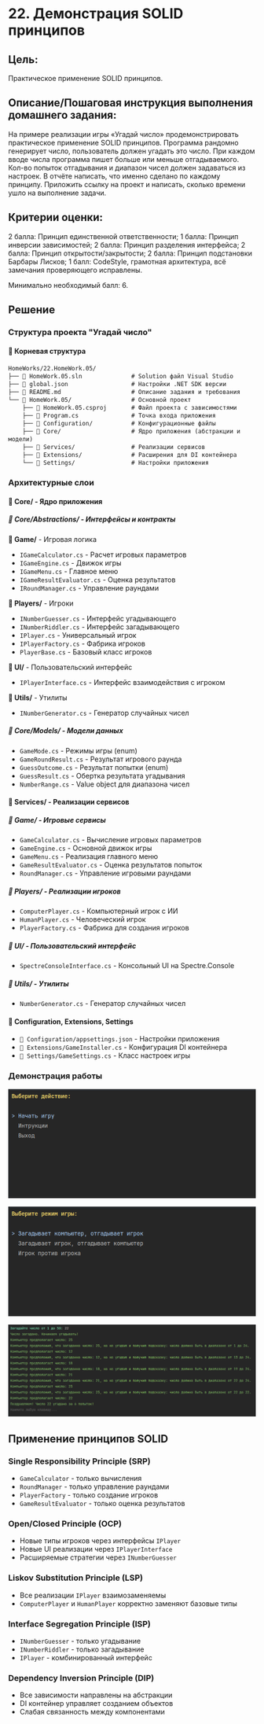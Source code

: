 # 22. Демонстрация SOLID принципов

## Цель:

Практическое применение SOLID принципов.

## Описание/Пошаговая инструкция выполнения домашнего задания:

На примере реализации игры «Угадай число» продемонстрировать практическое применение SOLID принципов.
Программа рандомно генерирует число, пользователь должен угадать это число.
При каждом вводе числа программа пишет больше или меньше отгадываемого. Кол-во попыток отгадывания и диапазон чисел должен задаваться из настроек.
В отчёте написать, что именно сделано по каждому принципу.
Приложить ссылку на проект и написать, сколько времени ушло на выполнение задачи.


## Критерии оценки:

2 балла: Принцип единственной ответственности;
1 балла: Принцип инверсии зависимостей;
2 балла: Принцип разделения интерфейса;
2 балла: Принцип открытости/закрытости;
2 балла: Принцип подстановки Барбары Лисков;
1 балл: CodeStyle, грамотная архитектура, всё замечания проверяющего исправлены.

Минимально необходимый балл: 6.

## Решение

### Структура проекта "Угадай число"

#### 📁 Корневая структура

```
HomeWorks/22.HomeWork.05/
├── 📄 HomeWork.05.sln              # Solution файл Visual Studio
├── 📄 global.json                  # Настройки .NET SDK версии
├── 📄 README.md                    # Описание задания и требования
└── 📁 HomeWork.05/                 # Основной проект
    ├── 📄 HomeWork.05.csproj       # Файл проекта с зависимостями
    ├── 📄 Program.cs               # Точка входа приложения
    ├── 📁 Configuration/           # Конфигурационные файлы
    ├── 📁 Core/                    # Ядро приложения (абстракции и модели)
    ├── 📁 Services/                # Реализации сервисов
    ├── 📁 Extensions/              # Расширения для DI контейнера
    └── 📁 Settings/                # Настройки приложения
```

### Архитектурные слои

#### 📂 Core/ - Ядро приложения

##### 📂 Core/Abstractions/ - Интерфейсы и контракты

**📁 Game/** - Игровая логика
- `IGameCalculator.cs` - Расчет игровых параметров
- `IGameEngine.cs` - Движок игры
- `IGameMenu.cs` - Главное меню
- `IGameResultEvaluator.cs` - Оценка результатов
- `IRoundManager.cs` - Управление раундами

**📁 Players/** - Игроки
- `INumberGuesser.cs` - Интерфейс угадывающего
- `INumberRiddler.cs` - Интерфейс загадывающего
- `IPlayer.cs` - Универсальный игрок
- `IPlayerFactory.cs` - Фабрика игроков
- `PlayerBase.cs` - Базовый класс игроков

**📁 UI/** - Пользовательский интерфейс
- `IPlayerInterface.cs` - Интерфейс взаимодействия с игроком

**📁 Utils/** - Утилиты
- `INumberGenerator.cs` - Генератор случайных чисел

##### 📂 Core/Models/ - Модели данных

- `GameMode.cs` - Режимы игры (enum)
- `GameRoundResult.cs` - Результат игрового раунда
- `GuessOutcome.cs` - Результат попытки (enum)
- `GuessResult.cs` - Обертка результата угадывания
- `NumberRange.cs` - Value object для диапазона чисел

#### 📂 Services/ - Реализации сервисов

##### 📁 Game/ - Игровые сервисы
- `GameCalculator.cs` - Вычисление игровых параметров
- `GameEngine.cs` - Основной движок игры
- `GameMenu.cs` - Реализация главного меню
- `GameResultEvaluator.cs` - Оценка результатов попыток
- `RoundManager.cs` - Управление игровыми раундами

##### 📁 Players/ - Реализации игроков
- `ComputerPlayer.cs` - Компьютерный игрок с ИИ
- `HumanPlayer.cs` - Человеческий игрок
- `PlayerFactory.cs` - Фабрика для создания игроков

##### 📁 UI/ - Пользовательский интерфейс
- `SpectreConsoleInterface.cs` - Консольный UI на Spectre.Console

##### 📁 Utils/ - Утилиты
- `NumberGenerator.cs` - Генератор случайных чисел

#### 📂 Configuration, Extensions, Settings

- `📁 Configuration/appsettings.json` - Настройки приложения
- `📁 Extensions/GameInstaller.cs` - Конфигурация DI контейнера
- `📁 Settings/GameSettings.cs` - Класс настроек игры

### Демонстрация работы

![example01](res/p01.png)

![example02](res/p02.png)

![example03](res/p03.png)


## Применение принципов SOLID

### Single Responsibility Principle (SRP)
- `GameCalculator` - только вычисления
- `RoundManager` - только управление раундами  
- `PlayerFactory` - только создание игроков
- `GameResultEvaluator` - только оценка результатов

### Open/Closed Principle (OCP)
- Новые типы игроков через интерфейсы `IPlayer`
- Новые UI реализации через `IPlayerInterface`
- Расширяемые стратегии через `INumberGuesser`

### Liskov Substitution Principle (LSP)
- Все реализации `IPlayer` взаимозаменяемы
- `ComputerPlayer` и `HumanPlayer` корректно заменяют базовые типы

### Interface Segregation Principle (ISP)
- `INumberGuesser` - только угадывание
- `INumberRiddler` - только загадывание
- `IPlayer` - комбинированный интерфейс

### Dependency Inversion Principle (DIP)
- Все зависимости направлены на абстракции
- DI контейнер управляет созданием объектов
- Слабая связанность между компонентами
